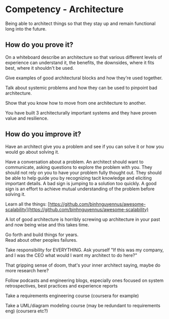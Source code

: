 # Competency - Architecture

Being able to architect things so that they stay up and remain functional long into the future.

## How do you prove it?

On a whiteboard describe an architecture so that various different levels of experience can understand it, the benefits, the downsides, where it fits best, where it shouldn't be used.

Give examples of good architectural blocks and how they're used together.

Talk about systemic problems and how they can be used to pinpoint bad architecture.

Show that you know how to move from one architecture to another. 

You have built 3 architecturally important systems and they have proven value and resilience. 

## How do you improve it?

Have an architect give you a problem and see if you can solve it or how you would go about solving it.

Have a conversation about a problem. An architect should want to communicate, asking questions to explore the problem with you. They should not rely on you to have your problem fully thought out. They should be able to help guide you by recognizing tacit knowledge and eliciting important details. A bad sign is jumping to a solution too quickly. A good sign is an effort to achieve mutual understanding of the problem before solving it.

Learn all the things: [https://github.com/binhnguyennus/awesome-scalability](https://github.com/binhnguyennus/awesome-scalability)

A lot of good architecture is horribly screwing up architecture in your past and now being wise and this takes time. 

Go forth and build things for years.  
Read about other peoples failures.

Take responsibility for EVERYTHING.  Ask yourself "If this was my company, and I was the CEO what would I want my architect to do here?"  

That gripping sense of doom, that's your inner architect saying, maybe do more research here?

Follow podcasts and engineering blogs, especially ones focused on system retrospectives, best practices and experience reports

Take a requirements engineering course (coursera for example)

Take a UML/diagram modeling course (may be redundant to requirements eng) (coursera etc?)

